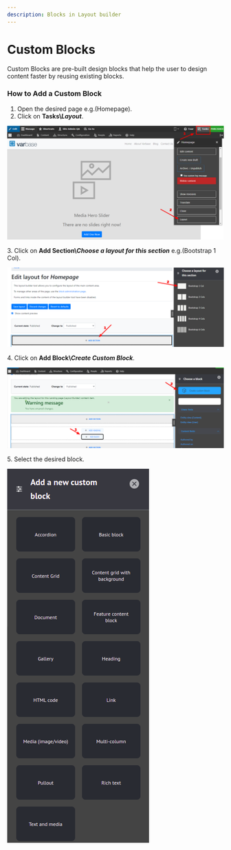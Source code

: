 ```yaml
---
description: Blocks in Layout builder
---
```


# Custom Blocks

Custom Blocks are pre-built design blocks that help the user to design content faster by reusing existing blocks.

### **How to Add a Custom Block**

1. Open the desired page e.g.(Homepage).
2. Click on **Tasks\\**_**Layout**_.

![Homepage-Layout](<../../../../drupal-platform-docs/.gitbook/assets/Homepage-Layout (1) (1).png>)

3\. Click on **Add Section\\**_**Choose a layout for this section**_ e.g.(Bootstrap 1 Col).

![Edit layout for Homepage- Choose a Layout for this Section](<../../../../drupal-platform-docs/.gitbook/assets/Edit layout for Homepage _ Add Section (1).png>)

4\. Click on **Add Block\\**_**Create Custom Block**_.

![Edit layout for Homepage - Add Block - Create Custom Block](<../../../../drupal-platform-docs/.gitbook/assets/Edit layout for Homepage _ Add Block - Create Custom Block (1) (1).png>)

5\. Select the desired block.

![](<../../../../drupal-platform-docs/.gitbook/assets/image (9).png>)
